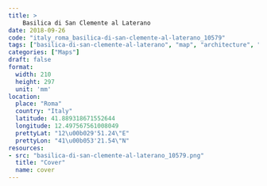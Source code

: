 ```yaml
---
title: > 
    Basilica di San Clemente al Laterano
date: 2018-09-26
code: "italy_roma_basilica-di-san-clemente-al-laterano_10579"
tags: ["basilica-di-san-clemente-al-laterano", "map", "architecture", "buildings", "Roma", "Italy"]
categories: ["Maps"]
draft: false
format:
  width: 210
  height: 297
  unit: 'mm'
location:
  place: "Roma"
  country: "Italy"
  latitude: 41.889318671552644
  longitude: 12.497567561008049
  prettyLat: "12\u00b029'51.24\"E"
  prettyLon: "41\u00b053'21.54\"N"
resources:
- src: "basilica-di-san-clemente-al-laterano_10579.png"
  title: "Cover"
  name: cover
---
```


